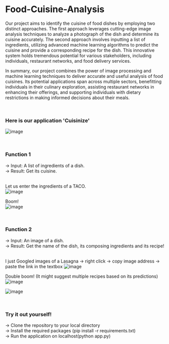 # Food-Cuisine-Analysis

Our project aims to identify the cuisine of food dishes by employing two distinct approaches. The first approach leverages cutting-edge image analysis techniques to analyze a photograph of the dish and determine its cuisine accurately. The second approach involves inputting a list of ingredients, utilizing advanced machine learning algorithms to predict the cuisine and provide a corresponding recipe for the dish. This innovative system holds tremendous potential for various stakeholders, including individuals, restaurant networks, and food delivery services.

In summary, our project combines the power of image processing and machine learning techniques to deliver accurate and useful analysis of food cuisines. Its potential applications span across multiple sectors, benefitting individuals in their culinary exploration, assisting restaurant networks in enhancing their offerings, and supporting individuals with dietary restrictions in making informed decisions about their meals.

<br>

### Here is our application 'Cuisinize'

![image](https://github.com/Rhugved-Kale/Food-Cuisine-Analysis/assets/86423298/f0c0bf50-e86a-4ccb-ad0b-4d9de37d3a74)

<br>

### Function 1

-> Input: A list of ingredients of a dish. <br>
-> Result: Get its cuisine.<br><br>


Let us enter the ingredients of a TACO. <br>
![image](https://github.com/Rhugved-Kale/Food-Cuisine-Analysis/assets/86423298/bad37c9f-100e-4266-9395-a1317acfeb3e)

Boom!<br>
![image](https://github.com/Rhugved-Kale/Food-Cuisine-Analysis/assets/86423298/3abeaf3f-6abd-4b72-bce8-e61c39d87d5f)

<br>

### Function 2

-> Input: An image of a dish. <br>
-> Result: Get the name of the dish, its composing ingredients and its recipe!<br><br>


I just Googled images of a Lasagna -> right click -> copy image address -> paste the link in the textbox
![image](https://github.com/Rhugved-Kale/Food-Cuisine-Analysis/assets/86423298/07393aa8-815f-4b9d-a59f-db5482b335a3) <br>

Double boom! (It might suggest multiple recipes based on its predictions)<br>
![image](https://github.com/Rhugved-Kale/Food-Cuisine-Analysis/assets/86423298/98a39229-e279-4816-9a08-98a7776dd75a)

![image](https://github.com/Rhugved-Kale/Food-Cuisine-Analysis/assets/86423298/245ef771-aeed-48a0-ad55-8b291be4903d)

<br>

### Try it out yourself!

-> Clone the repository to your local directory<br>
-> Install the required packages (pip install -r requirements.txt)<br>
-> Run the application on localhost(python app.py)
